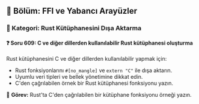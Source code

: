 ## 📘 Bölüm: FFI ve Yabancı Arayüzler  
### 🔹 Kategori: Rust Kütüphanesini Dışa Aktarma  
#### ❓ Soru 609: C ve diğer dillerden kullanılabilir Rust kütüphanesi oluşturma

Rust kütüphanesini C ve diğer dillerden kullanılabilir yapmak için:

- Rust fonksiyonlarını `#[no_mangle]` ve `extern "C"` ile dışa aktarın.
- Uyumlu veri tipleri ve bellek yönetimine dikkat edin.
- C'den çağrılabilen örnek bir Rust kütüphanesi fonksiyonu yazın.

🔧 **Görev:** Rust'ta C'den çağrılabilen bir kütüphane fonksiyonu örneği yazın.
